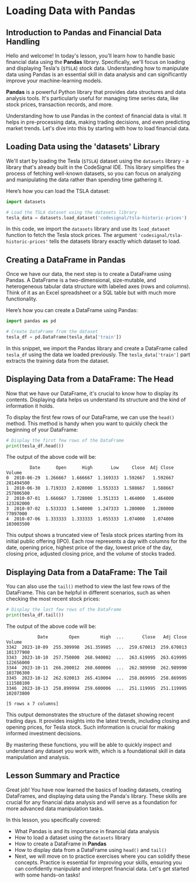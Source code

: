 # Loading Data with Pandas

## Introduction to Pandas and Financial Data Handling
Hello and welcome! In today's lesson, you'll learn how to handle basic financial data using the **Pandas** library. Specifically, we'll focus on loading and displaying Tesla's (`$TSLA`) stock data. Understanding how to manipulate data using Pandas is an essential skill in data analysis and can significantly improve your machine-learning models.

**Pandas** is a powerful Python library that provides data structures and data analysis tools. It's particularly useful for managing time series data, like stock prices, transaction records, and more.

Understanding how to use Pandas in the context of financial data is vital. It helps in pre-processing data, making trading decisions, and even predicting market trends. Let's dive into this by starting with how to load financial data.

## Loading Data using the 'datasets' Library
We'll start by loading the Tesla (`$TSLA`) dataset using the `datasets` library - a library that's already built in the CodeSignal IDE. This library simplifies the process of fetching well-known datasets, so you can focus on analyzing and manipulating the data rather than spending time gathering it.

Here’s how you can load the TSLA dataset:

```python
import datasets

# Load the TSLA dataset using the datasets library
tesla_data = datasets.load_dataset('codesignal/tsla-historic-prices')
```
In this code, we import the `datasets` library and use its `load_dataset` function to fetch the Tesla stock prices. The argument `'codesignal/tsla-historic-prices'` tells the datasets library exactly which dataset to load.

## Creating a DataFrame in Pandas
Once we have our data, the next step is to create a DataFrame using Pandas. A DataFrame is a two-dimensional, size-mutable, and heterogeneous tabular data structure with labeled axes (rows and columns). Think of it as an Excel spreadsheet or a SQL table but with much more functionality.

Here’s how you can create a DataFrame using Pandas:

```python
import pandas as pd

# Create DataFrame from the dataset
tesla_df = pd.DataFrame(tesla_data['train'])
```
In this snippet, we import the Pandas library and create a DataFrame called `tesla_df` using the data we loaded previously. The `tesla_data['train']` part extracts the training data from the dataset.

## Displaying Data from a DataFrame: The Head
Now that we have our DataFrame, it's crucial to know how to display its contents. Displaying data helps us understand its structure and the kind of information it holds.

To display the first few rows of our DataFrame, we can use the `head()` method. This method is handy when you want to quickly check the beginning of your DataFrame:

```python
# Display the first few rows of the DataFrame
print(tesla_df.head())
```
The output of the above code will be:

```
         Date      Open      High       Low     Close  Adj Close     Volume
0  2010-06-29  1.266667  1.666667  1.169333  1.592667   1.592667  281494500
1  2010-06-30  1.719333  2.028000  1.553333  1.588667   1.588667  257806500
2  2010-07-01  1.666667  1.728000  1.351333  1.464000   1.464000  123282000
3  2010-07-02  1.533333  1.540000  1.247333  1.280000   1.280000   77097000
4  2010-07-06  1.333333  1.333333  1.055333  1.074000   1.074000  103003500
```
This output shows a truncated view of Tesla stock prices starting from its initial public offering (IPO). Each row represents a day with columns for the date, opening price, highest price of the day, lowest price of the day, closing price, adjusted closing price, and the volume of stocks traded.

## Displaying Data from a DataFrame: The Tail
You can also use the `tail()` method to view the last few rows of the DataFrame. This can be helpful in different scenarios, such as when checking the most recent stock prices:

```python
# Display the last few rows of the DataFrame
print(tesla_df.tail())
```
The output of the above code will be:

```
            Date        Open        High  ...       Close   Adj Close     Volume
3342  2023-10-09  255.309998  261.359985  ...  259.670013  259.670013  101377900
3343  2023-10-10  257.750000  268.940002  ...  263.619995  263.619995  122656000
3344  2023-10-11  266.200012  268.600006  ...  262.989990  262.989990  103706300
3345  2023-10-12  262.920013  265.410004  ...  258.869995  258.869995  111508100
3346  2023-10-13  258.899994  259.600006  ...  251.119995  251.119995  102073800

[5 rows x 7 columns]
```
This output demonstrates the structure of the dataset showing recent trading days. It provides insights into the latest trends, including closing and opening prices, for Tesla stock. Such information is crucial for making informed investment decisions.

By mastering these functions, you will be able to quickly inspect and understand any dataset you work with, which is a foundational skill in data manipulation and analysis.

## Lesson Summary and Practice
Great job! You have now learned the basics of loading datasets, creating DataFrames, and displaying data using the Panda's library. These skills are crucial for any financial data analysis and will serve as a foundation for more advanced data manipulation tasks.

In this lesson, you specifically covered:

* What Pandas is and its importance in financial data analysis
* How to load a dataset using the `datasets` library
* How to create a DataFrame in **Pandas**
* How to display data from a DataFrame using `head()` and `tail()`
* Next, we will move on to practice exercises where you can solidify these concepts. Practice is essential for improving your skills, ensuring you can confidently manipulate and interpret financial data. Let's get started with some hands-on tasks!
